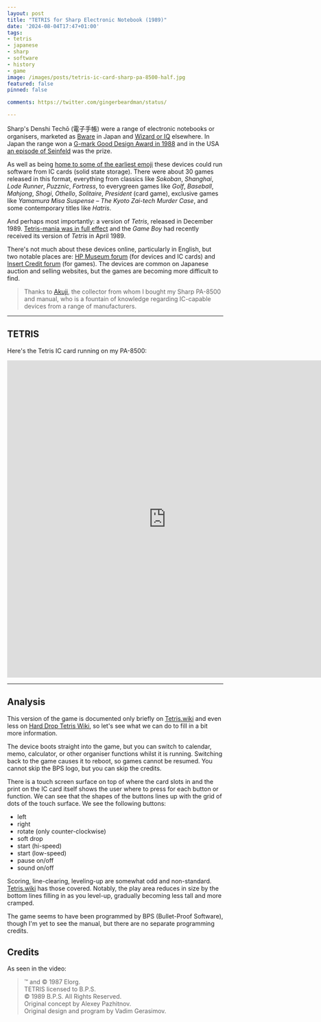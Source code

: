 ```yaml
---
layout: post
title: "TETRIS for Sharp Electronic Notebook (1989)"
date: '2024-08-04T17:47+01:00'
tags:
- tetris
- japanese
- sharp
- software
- history
- game
image: /images/posts/tetris-ic-card-sharp-pa-8500-half.jpg
featured: false
pinned: false

comments: https://twitter.com/gingerbeardman/status/

---
```


Sharp's Denshi Techō (電子手帳) were a range of electronic notebooks or organisers, marketed as [Bware](https://www.g-mark.org/gallery/winners/9cad4b2a-803d-11ed-862b-0242ac130002) in Japan and [Wizard or IQ](https://en.wikipedia.org/wiki/Sharp_Wizard) elsewhere. In Japan the range won a [G-mark Good Design Award in 1988](https://www.g-mark.org/gallery/winners/9cad4b2a-803d-11ed-862b-0242ac130002) and in the USA [an episode of Seinfeld](https://en.wikipedia.org/wiki/The_Wizard_(Seinfeld)) was the prize.

As well as being [home to some of the earliest emoji](/2024/05/10/emoji-history-the-missing-years/) these devices could run software from IC cards (solid state storage). There were about 30 games released in this format, everything from classics like *Sokoban*, *Shanghai*, *Lode Runner*, *Puzznic*, *Fortress*, to everygreen games like *Golf*, *Baseball*, *Mahjong*, *Shogi*, *Othello*, *Solitaire*, *President* (card game), exclusive games like *Yamamura Misa Suspense – The Kyoto Zai-tech Murder Case*, and some contemporary titles like *Hatris*.

And perhaps most importantly: a version of *Tetris*, released in December 1989. [Tetris-mania was in full effect](/2024/06/18/tetris-heavenly-scrolls/) and the *Game Boy* had recently received its version of *Tetris* in April 1989.

There's not much about these devices online, particularly in English, but two notable places are: [HP Museum forum](https://www.hpmuseum.org/forum/thread-16524.html) (for devices and IC cards) and [Insert Credit forum](https://forums.insertcredit.com/t/stay-sharp-with-sc-denshi-system-techo-games/2326) (for games). The devices are common on Japanese auction and selling websites, but the games are becoming more difficult to find.

> Thanks to [Akuji](https://www.reddit.com/r/OldHandhelds/comments/sr51ze/may_i_present_you_the_whole_family_of_sharp/), the collector from whom I bought my Sharp PA-8500 and manual, who is a fountain of knowledge regarding IC-capable devices from a range of manufacturers.

----

## TETRIS

Here's the Tetris IC card running on my PA-8500:

<iframe width="740" height="740" src="https://www.youtube.com/embed/Rzm5STvVY08?si=sa1IMUEkWK5JrnOc" title="YouTube video player" frameborder="0" allow="accelerometer; autoplay; clipboard-write; encrypted-media; gyroscope; picture-in-picture; web-share" referrerpolicy="strict-origin-when-cross-origin" allowfullscreen></iframe>

----

## Analysis

This version of the game is documented only briefly on [Tetris.wiki](https://tetris.wiki/Tetris_(Sharp_Wizard)) and even less on [Hard Drop Tetris Wiki](https://harddrop.com/wiki/Tetris_(Sharp_Wizard)), so let's see what we can do to fill in a bit more information.

The device boots straight into the game, but you can switch to calendar, memo, calculator, or other organiser functions whilst it is running. Switching back to the game causes it to reboot, so games cannot be resumed. You cannot skip the BPS logo, but you can skip the credits.

There is a touch screen surface on top of where the card slots in and the print on the IC card itself shows the user where to press for each button or function. We can see that the shapes of the buttons lines up with the grid of dots of the touch surface. We see the following buttons:

- left
- right
- rotate (only counter-clockwise)
- soft drop
- start (hi-speed)
- start (low-speed)
- pause on/off
- sound on/off

Scoring, line-clearing, leveling-up are somewhat odd and non-standard. [Tetris.wiki](https://tetris.wiki/Tetris_(Sharp_Wizard)) has those covered. Notably, the play area reduces in size by the bottom lines filling in as you level-up, gradually becoming less tall and more cramped.

The game seems to have been programmed by BPS (Bullet-Proof Software), though I'm yet to see the manual, but there are no separate programming credits. <!--Perhaps the game code or chips would contain more information.-->

## Credits
As seen in the video:
> ™ and © 1987 Elorg.  
> TETRIS licensed to B.P.S.  
> © 1989 B.P.S. All Rights Reserved.  
> Original concept by Alexey Pazhitnov.  
> Original design and program by Vadim Gerasimov.

